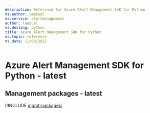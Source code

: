 ```yaml
---
description: Reference for Azure Alert Management SDK for Python
ms.author: lmazuel
ms.service: alertmanagement
author: lmazuel
ms.devlang: python
title: Azure Alert Management SDK for Python
ms.topic: reference
ms.data: 11/03/2022
---
```

# Azure Alert Management SDK for Python - latest

## Management packages - latest
[!INCLUDE [mgmt-packages](alert-management-mgmt-index.md)]